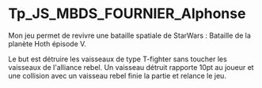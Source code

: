 # Tp_JS_MBDS_FOURNIER_Alphonse

Mon jeu permet de revivre une bataille spatiale de StarWars : Bataille de la planète Hoth épisode V.

Le but est détruire les vaisseaux de type T-fighter sans toucher les vaisseaux de l'alliance rebel. Un vaisseau détruit rapporte 10pt au joueur et une collision avec un vaisseau rebel finie la partie et relance le jeu.

